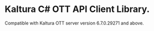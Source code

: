 # Kaltura C# OTT API Client Library.
Compatible with Kaltura OTT server version 6.7.0.29271 and above.
